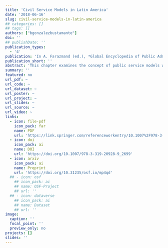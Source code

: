 ```yaml
---
title: 'Civil Service Models in Latin America'
date: '2018-06-16'
slug: civil-service-models-in-latin-america
## categories: []
## tags: []
authors: ["bgonzalezbustamante"]
doi: ''
## publishDate: ''
publication_types:
  - '4'
publication: 'In A. Farazmand (ed.), *Global Encyclopedia of Public Administration, Public Policy, and Governance*. Cham: Springer'
publication_short: ''
abstract: 'This chapter examines the concept of public service models with special emphasis on Latin American reality. The following section deals with the subject from a historical perspective, its ties to the patronage systems, and the main milestones which have shaped the evolution of the civil services. Subsequently, the next section deals with the chief characteristics and changes in the civil services and presents an evaluation of the models in Latin America. Finally, the last section sets out some brief conclusions and summarises the main ideas of this entry.'
summary: ''
featured: no
url_pdf: ~
url_code: ~
url_dataset: ~
url_poster: ~
url_project: ~
url_slides: ~
url_source: ~
url_video: ~
links:
  - icon: file-pdf
    icon_pack: far
    name: PDF
    url: 'https://link.springer.com/referenceworkentry/10.1007%2F978-3-319-20928-9_2699'
  - icon: doi
    icon_pack: ai
    name: DOI
    url: 'https://doi.org/10.1007/978-3-319-20928-9_2699'
  - icon: arxiv
    icon_pack: ai
    name: Preprint
    url: 'https://doi.org/10.31235/osf.io/mp4qd'
  ## - icon: osf
    ## icon_pack: ai
    ## name: OSF-Project
    ## url: ''
  ## - icon: dataverse
    ## icon_pack: ai
    ## name: Dataset
    ## url: ''
image:
  caption: ''
  focal_point: ''
  preview_only: no
projects: []
slides: ''
---
```

